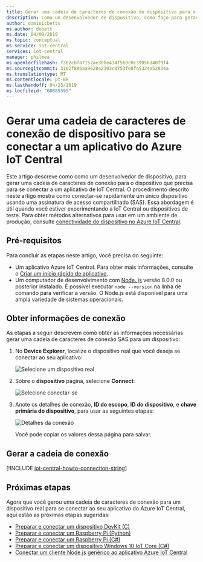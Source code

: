 ```yaml
---
title: Gerar uma cadeia de caracteres de conexão do dispositivo para o Azure IoT Central | Microsoft Docs
description: Como um desenvolvedor de dispositivo, como faço para gerar uma cadeia de caracteres de conexão para o dispositivo que precisa para se conectar a um aplicativo de IoT Central?
author: dominicbetts
ms.author: dobett
ms.date: 04/09/2019
ms.topic: conceptual
ms.service: iot-central
services: iot-central
manager: philmea
ms.openlocfilehash: f302cbfa7152ae30be434f560c0c39056d40f9f4
ms.sourcegitcommit: 3102f886aa962842303c8753fe8fa5324a52834a
ms.translationtype: MT
ms.contentlocale: pt-BR
ms.lasthandoff: 04/23/2019
ms.locfileid: "60885595"
---
```

# <a name="generate-a-device-connection-string-to-connect-to-an-azure-iot-central-application"></a>Gerar uma cadeia de caracteres de conexão de dispositivo para se conectar a um aplicativo do Azure IoT Central

Este artigo descreve como como um desenvolvedor de dispositivo, para gerar uma cadeia de caracteres de conexão para o dispositivo que precisa para se conectar a um aplicativo de IoT Central. O procedimento descrito neste artigo mostra como conectar-se rapidamente um único dispositivo usando uma assinatura de acesso compartilhado (SAS). Essa abordagem é útil quando você estiver experimentando a IoT Central ou dispositivos de teste. Para obter métodos alternativos para usar em um ambiente de produção, consulte [conectividade do dispositivo no Azure IoT Central](concepts-connectivity.md).

## <a name="prerequisites"></a>Pré-requisitos

Para concluir as etapas neste artigo, você precisa do seguinte:

- Um aplicativo Azure IoT Central. Para obter mais informações, consulte o [Criar um início rápido de aplicativo](quick-deploy-iot-central.md).
- Um computador de desenvolvimento com [Node. js](https://nodejs.org/) versão 8.0.0 ou posterior instalado. É possível executar `node --version` na linha de comando para verificar a versão. O Node.js está disponível para uma ampla variedade de sistemas operacionais.

## <a name="get-connection-information"></a>Obter informações de conexão

As etapas a seguir descrevem como obter as informações necessárias gerar uma cadeia de caracteres de conexão SAS para um dispositivo:

1. No **Device Explorer**, localize o dispositivo real que você deseja se conectar ao seu aplicativo:

    ![Selecione um dispositivo real](media/howto-generate-connection-string/real-devices.png)

1. Sobre o **dispositivo** página, selecione **Connect**:

    ![Selecione conectar-se](media/howto-generate-connection-string/connect.png)

1. Anote os detalhes de conexão, **ID do escopo**, **ID do dispositivo**, e **chave primária do dispositivo**, para usar as seguintes etapas:

    ![Detalhes da conexão](media/howto-generate-connection-string/device-connect.png)

    Você pode copiar os valores dessa página para salvar.

## <a name="generate-the-connection-string"></a>Gerar a cadeia de conexão

[!INCLUDE [iot-central-howto-connection-string](../../includes/iot-central-howto-connection-string.md)]

## <a name="next-steps"></a>Próximas etapas

Agora que você gerou uma cadeia de caracteres de conexão para um dispositivo real para se conectar ao seu aplicativo do Azure IoT Central, aqui estão as próximas etapas sugeridas:

* [Preparar e conectar um dispositivo DevKit (C)](howto-connect-devkit.md)
* [Preparar e conectar um Raspberry Pi (Python)](howto-connect-raspberry-pi-python.md)
* [Preparar e conectar um Raspberry Pi (C#)](howto-connect-raspberry-pi-csharp.md)
* [Preparar e conectar um dispositivo Windows 10 IoT Core (C#)](howto-connect-windowsiotcore.md)
* [Conectar um cliente Node.js genérico ao aplicativo Azure IoT Central](howto-connect-nodejs.md)